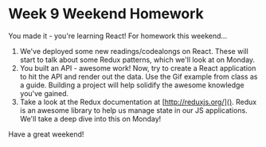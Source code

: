 # Week 9 Weekend Homework

You made it - you're learning React! For homework this weekend...

1. We've deployed some new readings/codealongs on React. These will start to talk about some Redux patterns, which we'll look at on Monday. 
2. You built an API - awesome work! Now, try to create a React application to hit the API and render out the data. Use the Gif example from class as a guide. Building a project will help solidify the awesome knowledge you've gained.
3. Take a look at the Redux documentation at [http://reduxjs.org/](). Redux is an awesome library to help us manage state in our JS applications. We'll take a deep dive into this on Monday!

Have a great weekend!